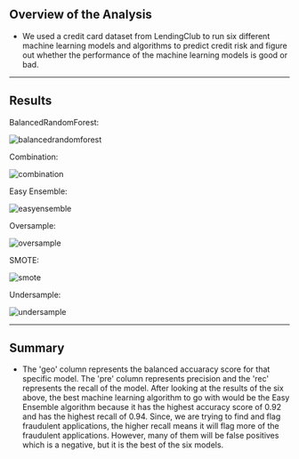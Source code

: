 ## Overview of the Analysis
- We used a credit card dataset from LendingClub to run six different machine learning models and algorithms to predict credit risk and figure out whether the performance of the machine learning models is good or bad.
--------------------------
## Results
BalancedRandomForest:

![balancedrandomforest](https://user-images.githubusercontent.com/80421977/125850694-a3598c7d-a4c0-4542-a3b2-2c7465287d31.PNG)

Combination:

![combination](https://user-images.githubusercontent.com/80421977/125850712-70012c9e-b9cb-4704-a40a-6fd311806023.PNG)

Easy Ensemble:

![easyensemble](https://user-images.githubusercontent.com/80421977/126087920-49589826-c4f6-4593-8eca-ad6ba1ff71e3.PNG)

Oversample:

![oversample](https://user-images.githubusercontent.com/80421977/125850731-8a5236b8-34fe-4dbe-93ad-b7e44c89a36b.PNG)

SMOTE:

![smote](https://user-images.githubusercontent.com/80421977/125850733-67d2e4c3-9cce-4379-ab17-16b89a23e030.PNG)

Undersample:

![undersample](https://user-images.githubusercontent.com/80421977/125850742-79478179-30eb-4395-91bc-56b009899e19.PNG)


--------------------------
## Summary
- The 'geo' column represents the balanced accuaracy score for that specific model. The 'pre' column represents precision and the 'rec' represents the recall of the model. After looking at the results of the six above, the best machine learning algorithm to go with would be the Easy Ensemble algorithm because it has the highest accuracy score of 0.92 and has the highest recall of 0.94. Since, we are trying to find and flag fraudulent applications, the higher recall means it will flag more of the fraudulent applications. However, many of them will be false positives which is a negative, but it is the best of the six models.

